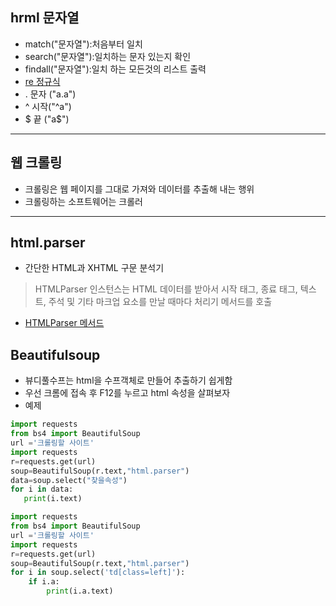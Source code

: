 ## hrml 문자열
- match("문자열"):처음부터 일치
- search("문자열"):일치하는 문자 있는지 확인
- findall("문자열"):일치 하는 모든것의 리스트 출력
- [re 정규식](https://docs.python.org/ko/3/library/re.html)
- . 문자 ("a.a")
- ^ 시작("^a")
- $ 끝 ("a$")
--- 

## 웹 크롤링
- 크롤링은 웹 페이지를 그대로 가져와 데이터를 추출해 내는 행위
- 크롤링하는 소프트웨어는 크롤러

--- 
## html.parser
- 간단한 HTML과 XHTML 구문 분석기
> HTMLParser 인스턴스는 HTML 데이터를 받아서 시작 태그, 종료 태그, 텍스트, 주석 및 기타 마크업 요소를 만날 때마다 처리기 메서드를 호출
- [HTMLParser 메서드](https://docs.python.org/ko/3/library/html.parser.html?highlight=html#module-html.parser)

## Beautifulsoup 
- 뷰디풀수프는 html을 수프객체로 만들어 추출하기 쉽게함
- 우선 크롬에 접속 후 F12를 누르고 html 속성을 살펴보자
- 예제
 ```python
import requests
from bs4 import BeautifulSoup
url ='크롤링할 사이트'
import requests
r=requests.get(url)
soup=BeautifulSoup(r.text,"html.parser")
data=soup.select("찾을속성")
for i in data:
    print(i.text)
```

```python
import requests
from bs4 import BeautifulSoup
url ='크롤링할 사이트'
import requests
r=requests.get(url)
soup=BeautifulSoup(r.text,"html.parser")
for i in soup.select('td[class=left]'):
    if i.a:
        print(i.a.text)
```